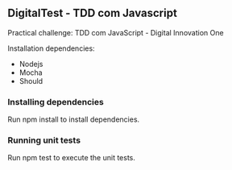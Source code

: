 ## DigitalTest - TDD com Javascript

Practical challenge: TDD com JavaScript - Digital Innovation One

Installation dependencies:
- Nodejs
- Mocha
- Should

### Installing dependencies
Run npm install to install dependencies.

### Running unit tests
Run npm test to execute the unit tests.